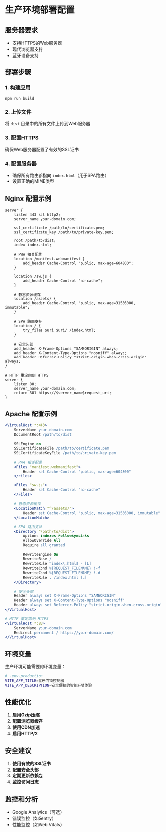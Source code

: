 # 生产环境部署配置

## 服务器要求

- 支持HTTPS的Web服务器
- 现代浏览器支持
- 蓝牙设备支持

## 部署步骤

### 1. 构建应用
```bash
npm run build
```

### 2. 上传文件
将 `dist` 目录中的所有文件上传到Web服务器

### 3. 配置HTTPS
确保Web服务器配置了有效的SSL证书

### 4. 配置服务器
- 确保所有路由都指向 `index.html`（用于SPA路由）
- 设置正确的MIME类型

## Nginx 配置示例

```nginx
server {
    listen 443 ssl http2;
    server_name your-domain.com;
    
    ssl_certificate /path/to/certificate.pem;
    ssl_certificate_key /path/to/private-key.pem;
    
    root /path/to/dist;
    index index.html;
    
    # PWA 相关配置
    location /manifest.webmanifest {
        add_header Cache-Control "public, max-age=604800";
    }
    
    location /sw.js {
        add_header Cache-Control "no-cache";
    }
    
    # 静态资源缓存
    location /assets/ {
        add_header Cache-Control "public, max-age=31536000, immutable";
    }
    
    # SPA 路由支持
    location / {
        try_files $uri $uri/ /index.html;
    }
    
    # 安全头部
    add_header X-Frame-Options "SAMEORIGIN" always;
    add_header X-Content-Type-Options "nosniff" always;
    add_header Referrer-Policy "strict-origin-when-cross-origin" always;
}

# HTTP 重定向到 HTTPS
server {
    listen 80;
    server_name your-domain.com;
    return 301 https://$server_name$request_uri;
}
```

## Apache 配置示例

```apache
<VirtualHost *:443>
    ServerName your-domain.com
    DocumentRoot /path/to/dist
    
    SSLEngine on
    SSLCertificateFile /path/to/certificate.pem
    SSLCertificateKeyFile /path/to/private-key.pem
    
    # PWA 相关配置
    <Files "manifest.webmanifest">
        Header set Cache-Control "public, max-age=604800"
    </Files>
    
    <Files "sw.js">
        Header set Cache-Control "no-cache"
    </Files>
    
    # 静态资源缓存
    <LocationMatch "^/assets/">
        Header set Cache-Control "public, max-age=31536000, immutable"
    </LocationMatch>
    
    # SPA 路由支持
    <Directory "/path/to/dist">
        Options Indexes FollowSymLinks
        AllowOverride All
        Require all granted
        
        RewriteEngine On
        RewriteBase /
        RewriteRule ^index\.html$ - [L]
        RewriteCond %{REQUEST_FILENAME} !-f
        RewriteCond %{REQUEST_FILENAME} !-d
        RewriteRule . /index.html [L]
    </Directory>
    
    # 安全头部
    Header always set X-Frame-Options "SAMEORIGIN"
    Header always set X-Content-Type-Options "nosniff"
    Header always set Referrer-Policy "strict-origin-when-cross-origin"
</VirtualHost>

# HTTP 重定向到 HTTPS
<VirtualHost *:80>
    ServerName your-domain.com
    Redirect permanent / https://your-domain.com/
</VirtualHost>
```

## 环境变量

生产环境可能需要的环境变量：

```bash
# .env.production
VITE_APP_TITLE=蓝牙门锁控制器
VITE_APP_DESCRIPTION=安全便捷的智能开锁体验
```

## 性能优化

1. **启用Gzip压缩**
2. **配置浏览器缓存**
3. **使用CDN加速**
4. **启用HTTP/2**

## 安全建议

1. **使用有效的SSL证书**
2. **配置安全头部**
3. **定期更新依赖包**
4. **监控访问日志**

## 监控和分析

- Google Analytics（可选）
- 错误监控（如Sentry）
- 性能监控（如Web Vitals）
